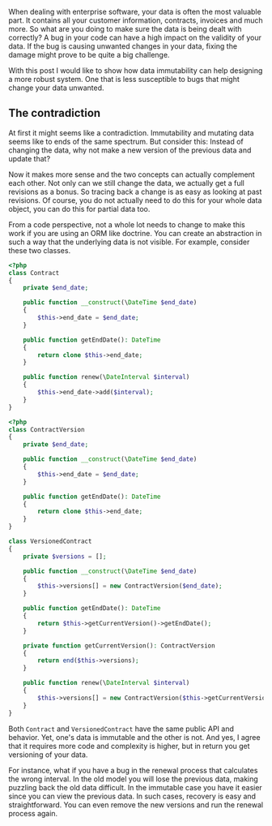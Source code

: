 [//]: # (TITLE: Mutations in data over time)
[//]: # (TAGS: entities, data)

When dealing with enterprise software, your data is often the most valuable part. It contains all your customer information, contracts, invoices and much more. So what are you doing to make sure the data is being dealt with correctly? A bug in your code can have a high impact on the validity of your data. If the bug is causing unwanted changes in your data, fixing the damage might prove to be quite a big challenge.

With this post I would like to show how data immutability can help designing a more robust system. One that is less susceptible to bugs that might change your data unwanted.

## The contradiction
At first it might seems like a contradiction. Immutability and mutating data seems like to ends of the same spectrum. But consider this: Instead of changing the data, why not make a new version of the previous data and update that?

Now it makes more sense and the two concepts can actually complement each other. Not only can we still change the data, we actually get a full revisions as a bonus. So tracing back a change is as easy as looking at past revisions. Of course, you do not actually need to do this for your whole data object, you can do this for partial data too.

From a code perspective, not a whole lot needs to change to make this work if you are using an ORM like doctrine. You can create an abstraction in such a way that the underlying data is not visible. For example, consider these two classes.

```php
<?php
class Contract
{
    private $end_date;

    public function __construct(\DateTime $end_date)
    {
        $this->end_date = $end_date;
    }

    public function getEndDate(): DateTime
    {
        return clone $this->end_date;
    }

    public function renew(\DateInterval $interval)
    {
        $this->end_date->add($interval);
    }
}
```

```php
<?php
class ContractVersion
{
    private $end_date;

    public function __construct(\DateTime $end_date)
    {
        $this->end_date = $end_date;
    }

    public function getEndDate(): DateTime
    {
        return clone $this->end_date;
    }
}

class VersionedContract
{
    private $versions = [];

    public function __construct(\DateTime $end_date)
    {
        $this->versions[] = new ContractVersion($end_date);
    }

    public function getEndDate(): DateTime
    {
        return $this->getCurrentVersion()->getEndDate();
    }

    private function getCurrentVersion(): ContractVersion
    {
        return end($this->versions);
    }

    public function renew(\DateInterval $interval)
    {
        $this->versions[] = new ContractVersion($this->getCurrentVersion()->getEndDate()->add($interval));
    }
}
```
Both `Contract` and `VersionedContract` have the same public API and behavior. Yet, one's data is immutable and the other is not. And yes, I agree that it requires more code and complexity is higher, but in return you get versioning of your data. 

For instance, what if you have a bug in the renewal process that calculates the wrong interval. In the old model you will lose the previous data, making puzzling back the old data difficult. In the immutable case you have it easier since you can view the previous data. In such cases, recovery is easy and straightforward. You can even remove the new versions and run the renewal process again.
